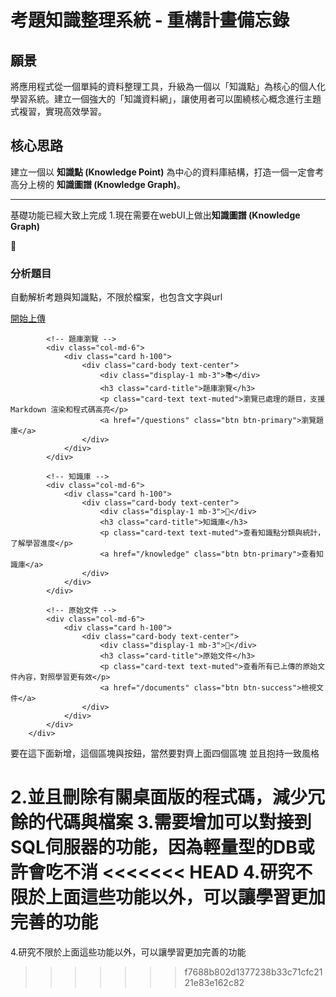 # 考題知識整理系統 - 重構計畫備忘錄

## 願景

將應用程式從一個單純的資料整理工具，升級為一個以「知識點」為核心的個人化學習系統。建立一個強大的「知識資料網」，讓使用者可以圍繞核心概念進行主題式複習，實現高效學習。

## 核心思路

建立一個以 **知識點 (Knowledge Point)** 為中心的資料庫結構，打造一個一定會考高分上榜的 **知識圖譜 (Knowledge Graph)**。

---
基礎功能已經大致上完成
1.現在需要在webUI上做出**知識圖譜 (Knowledge Graph)**
           <!-- 上傳檔案 -->
            <div class="col-md-6">
                <div class="card h-100">
                    <div class="card-body text-center">
                        <div class="display-1 mb-3">📁</div>
                        <h3 class="card-title">分析題目</h3>
                        <p class="card-text text-muted">自動解析考題與知識點，不限於檔案，也包含文字與url</p>
                        <a href="/upload" class="btn btn-primary">開始上傳</a>
                    </div>
                </div>
            </div>
            
            <!-- 題庫瀏覽 -->
            <div class="col-md-6">
                <div class="card h-100">
                    <div class="card-body text-center">
                        <div class="display-1 mb-3">📚</div>
                        <h3 class="card-title">題庫瀏覽</h3>
                        <p class="card-text text-muted">瀏覽已處理的題目，支援 Markdown 渲染和程式碼高亮</p>
                        <a href="/questions" class="btn btn-primary">瀏覽題庫</a>
                    </div>
                </div>
            </div>
            
            <!-- 知識庫 -->
            <div class="col-md-6">
                <div class="card h-100">
                    <div class="card-body text-center">
                        <div class="display-1 mb-3">🧠</div>
                        <h3 class="card-title">知識庫</h3>
                        <p class="card-text text-muted">查看知識點分類與統計，了解學習進度</p>
                        <a href="/knowledge" class="btn btn-primary">查看知識庫</a>
                    </div>
                </div>
            </div>
            
            <!-- 原始文件 -->
            <div class="col-md-6">
                <div class="card h-100">
                    <div class="card-body text-center">
                        <div class="display-1 mb-3">📜</div>
                        <h3 class="card-title">原始文件</h3>
                        <p class="card-text text-muted">查看所有已上傳的原始文件內容，對照學習更有效</p>
                        <a href="/documents" class="btn btn-success">檢視文件</a>
                    </div>
                </div>
            </div>
        </div>
要在這下面新增，這個區塊與按鈕，當然要對齊上面四個區塊 並且抱持一致風格

2.並且刪除有關桌面版的程式碼，減少冗餘的代碼與檔案
3.需要增加可以對接到SQL伺服器的功能，因為輕量型的DB或許會吃不消
<<<<<<< HEAD
4.研究不限於上面這些功能以外，可以讓學習更加完善的功能
=======
4.研究不限於上面這些功能以外，可以讓學習更加完善的功能
>>>>>>> f7688b802d1377238b33c71cfc2121e83e162c82
